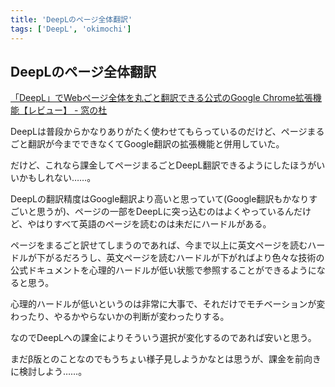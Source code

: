 ```yaml
---
title: 'DeepLのページ全体翻訳'
tags: ['DeepL', 'okimochi']
---
```


## DeepLのページ全体翻訳

[「DeepL」でWebページ全体を丸ごと翻訳できる公式のGoogle Chrome拡張機能【レビュー】 \- 窓の杜](https://forest.watch.impress.co.jp/docs/review/1418082.html)

DeepLは普段からかなりありがたく使わせてもらっているのだけど、ページまるごと翻訳が今までできなくてGoogle翻訳の拡張機能と併用していた。

だけど、これなら課金してページまるごとDeepL翻訳できるようにしたほうがいいかもしれない……。

DeepLの翻訳精度はGoogle翻訳より高いと思っていて(Google翻訳もかなりすごいと思うが)、ページの一部をDeepLに突っ込むのはよくやっているんだけど、やはりすべて英語のページを読むのは未だにハードルがある。

ページをまるごと訳せてしまうのであれば、今まで以上に英文ページを読むハードルが下がるだろうし、英文ページを読むハードルが下がればより色々な技術の公式ドキュメントを心理的ハードルが低い状態で参照することができるようになると思う。

心理的ハードルが低いというのは非常に大事で、それだけでモチベーションが変わったり、やるかやらないかの判断が変わったりする。

なのでDeepLへの課金によりそういう選択が変化するのであれば安いと思う。

まだβ版とのことなのでもうちょい様子見しようかなとは思うが、課金を前向きに検討しよう……。
